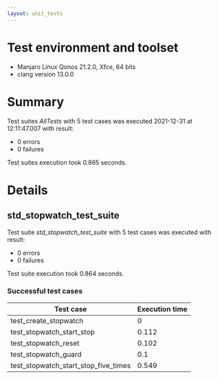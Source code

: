 ```yaml
---
layout: unit_tests
---
```


# Test environment and toolset 

* Manjaro Linux Qonos 21.2.0, Xfce, 64 bits
* clang version 13.0.0

# Summary

Test suites *AllTests* with 5 test cases was executed 2021-12-31 at 12:11:47.007 with result:

* 0 errors
* 0 failures

Test suites execution took 0.865 seconds.

# Details

## std_stopwatch_test_suite

Test suite *std_stopwatch_test_suite* with 5 test cases was executed with result:

* 0 errors
* 0 failures

Test suite execution took 0.864 seconds.

### Successful test cases

Test case|Execution time
-|-
test_create_stopwatch | 0
test_stopwatch_start_stop | 0.112
test_stopwatch_reset | 0.102
test_stopwatch_guard | 0.1
test_stopwatch_start_stop_five_times | 0.549
